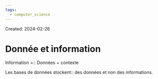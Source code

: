 ```yaml
---
tags:
  - computer_science
---
```

Created: 2024-02-26

# Donnée et information

Information =:: Données + contexte
<!--SR:!2024-04-28,26,270-->
Les bases de données stockent:: des données et non des informations.
<!--SR:!2024-04-07,15,290-->